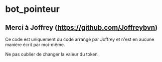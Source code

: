 # bot_pointeur

## Merci à Joffrey (https://github.com/Joffreybvn)
Ce code est uniquement du code arrangé par Joffrey et n'est en aucune manière écrit par moi-même.


Ne pas oublier de changer la valeur du token
